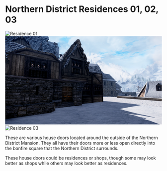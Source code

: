 # Northern District Residences 01, 02, 03

![](/windhelm/pics/northernresidence1.png?raw=true "Residence 01")
![](/windhelm/pics/northernresidence2.png?raw=true "Residence 02")
![](/windhelm/pics/northernresidence3.png?raw=true "Residence 03")

These are various house doors located around the outside of the Northern District Mansion. They all have their doors more or less open directly into the bonfire square that the Northern District surrounds.

These house doors could be residences or shops, though some may look better as shops while others may look better as residences.